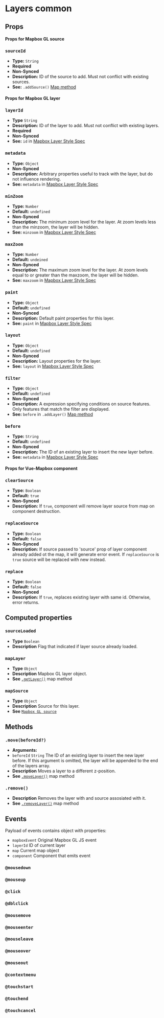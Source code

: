# Layers common

## Props

#### Props for Mapbox GL source

### `sourceId`

- **Type:** `String`
- **Required**
- **Non-Synced**
- **Description:** ID of the source to add. Must not conflict with existing sources.
- **See:** `.addSource()` [Map method](https://www.mapbox.com/mapbox-gl-js/api/#map#addsource)

#### Props for Mapbox GL layer

### `layerId`

- **Type** `String`
- **Description:** ID of the layer to add. Must not conflict with existing layers.
- **Required**
- **Non-Synced**
- **See:** `id` in [Mapbox Layer Style Spec](https://www.mapbox.com/mapbox-gl-js/style-spec/#layer-id)

### `metadata`

- **Type:** `Object`
- **Non-Synced**
- **Description:** Arbitrary properties useful to track with the layer, but do not influence rendering.
- **See:** `metadata` in [Mapbox Layer Style Spec](https://www.mapbox.com/mapbox-gl-js/style-spec/#layer-metadata)

### `minZoom`

- **Type:** `Number`
- **Default:** `undefined`
- **Non-Synced**
- **Description:** The minimum zoom level for the layer. At zoom levels less than the minzoom, the layer will be hidden.
- **See:** `minzoom` in [Mapbox Layer Style Spec](https://www.mapbox.com/mapbox-gl-js/style-spec/#layer-minzoom)

### `maxZoom`

- **Type:** `Number`
- **Default:** `undeined`
- **Non-Synced**
- **Description:** The maximum zoom level for the layer. At zoom levels equal to or greater than the maxzoom, the layer will be hidden.
- **See:** `maxzoom` in [Mapbox Layer Style Spec](https://www.mapbox.com/mapbox-gl-js/style-spec/#layer-maxzoom)

### `paint`

- **Type:** `Object`
- **Default:** `undefined`
- **Non-Synced**
- **Description:** Default paint properties for this layer.
- **See:** `paint` in [Mapbox Layer Style Spec](https://www.mapbox.com/mapbox-gl-js/style-spec/#layer-paint)

### `layout`

- **Type:** `Object`
- **Default:** `undefined`
- **Non-Synced**
- **Description:** Layout properties for the layer.
- **See:** `layout` in [Mapbox Layer Style Spec](https://www.mapbox.com/mapbox-gl-js/style-spec/#layer-paint)

### `filter`

- **Type:** `Object`
- **Default:** `undefined`
- **Non-Synced**
- **Description:** A expression specifying conditions on source features. Only features that match the filter are displayed.
- **See:** `before` in `.addLayer()` [Map method](https://www.mapbox.com/mapbox-gl-js/api/#map#addlayer)

### `before`

- **Type:** `String`
- **Default:** `undefined`
- **Non-Synced**
- **Description:** The ID of an existing layer to insert the new layer before.
- **See:** `metadata` in [Mapbox Layer Style Spec](https://www.mapbox.com/mapbox-gl-js/style-spec/#layer-metadata)

#### Props for Vue-Mapbox component

### `clearSource`

- **Type:** `Boolean`
- **Default:** `true`
- **Non-Synced**
- **Description:** If `true`, component will remove layer source from map on component destruction.

### `replaceSource`

- **Type:** `Boolean`
- **Default:** `false`
- **Non-Synced**
- **Description:** If source passed to 'source' prop of layer component already added ot the map, it will generate error event. If `replaceSource` is `true` source will be replaced with new instead.

### `replace`

- **Type:** `Boolean`
- **Default:** `false`
- **Non-Synced**
- **Description:** If `true`, replaces existing layer with same id. Otherwise, error returns.

## Computed properties

### `sourceLoaded`

- **Type** `Boolean`
- **Description** Flag that indicated if layer source already loaded.

### `mapLayer`

- **Type** `Object`
- **Description** Mapbox GL layer object.
- **See** [`.getLayer()`](https://www.mapbox.com/mapbox-gl-js/api/#map#getlayer) map method

### `mapSource`

- **Type** `Object`
- **Description** Source for this layer.
- **See** [`Mapbox GL source`](https://www.mapbox.com/mapbox-gl-js/api/#sources)

## Methods

### `.move(beforeId?)`

- **Arguments:**
- `beforeId` `String` The ID of an existing layer to insert the new layer before. If this argument is omitted, the layer will be appended to the end of the layers array.
- **Description** Moves a layer to a different z-position.
- **See** [`.moveLayer()`](https://www.mapbox.com/mapbox-gl-js/api/#map#movelayer) map method

### `.remove()`

- **Description** Removes the layer with and source assosiated with it.
- **See** [`.removeLayer()`](https://www.mapbox.com/mapbox-gl-js/api/#map#removelayer) map method

## Events

Payload of events contains object with properties:

- `mapboxEvent` Original Mapbox GL JS event
- `layerId` ID of current layer
- `map` Current map object
- `component` Component that emits event

### `@mousedown`

### `@mouseup`

### `@click`

### `@dblclick`

### `@mousemove`

### `@mouseenter`

### `@mouseleave`

### `@mouseover`

### `@mouseout`

### `@contextmenu`

### `@touchstart`

### `@touchend`

### `@touchcancel`
